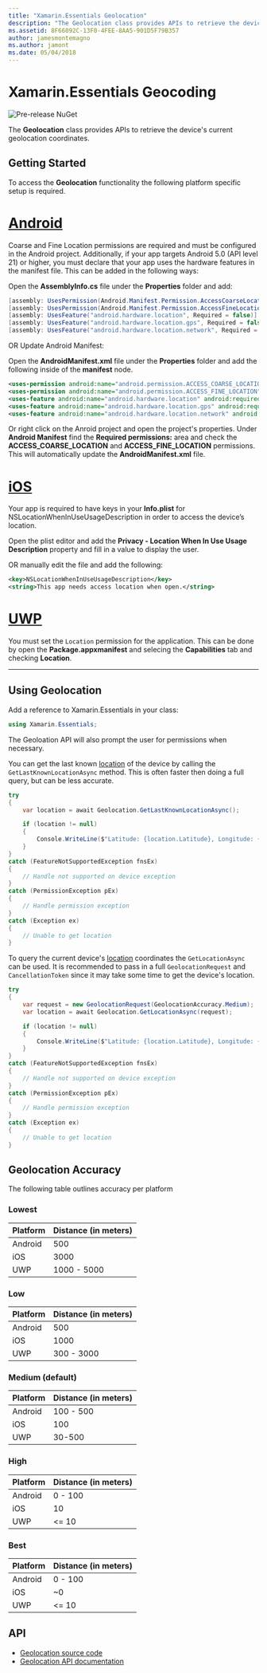```yaml
---
title: "Xamarin.Essentials Geolocation"
description: "The Geolocation class provides APIs to retrieve the device's current geolocation coordinates."
ms.assetid: 8F66092C-13F0-4FEE-8AA5-901D5F79B357
author: jamesmontemagno
ms.author: jamont
ms.date: 05/04/2018
---
```

# Xamarin.Essentials Geocoding

![Pre-release NuGet](~/media/shared/pre-release.png)

The **Geolocation** class provides APIs to retrieve the device's current geolocation coordinates.

## Getting Started

To access the **Geolocation** functionality the following platform specific setup is required.

# [Android](#tab/android)

Coarse and Fine Location permissions are required and must be configured in the Android project. Additionally, if your app targets Android 5.0 (API level 21) or higher, you must declare that your app uses the hardware features in the manifest file. This can be added in the following ways:

Open the **AssemblyInfo.cs** file under the **Properties** folder and add:

```csharp
[assembly: UsesPermission(Android.Manifest.Permission.AccessCoarseLocation)]
[assembly: UsesPermission(Android.Manifest.Permission.AccessFineLocation)]
[assembly: UsesFeature("android.hardware.location", Required = false)]
[assembly: UsesFeature("android.hardware.location.gps", Required = false)]
[assembly: UsesFeature("android.hardware.location.network", Required = false)]
```

OR Update Android Manifest:

Open the **AndroidManifest.xml** file under the **Properties** folder and add the following inside of the **manifest** node.

```xml
<uses-permission android:name="android.permission.ACCESS_COARSE_LOCATION" />
<uses-permission android:name="android.permission.ACCESS_FINE_LOCATION" />
<uses-feature android:name="android.hardware.location" android:required="false" />
<uses-feature android:name="android.hardware.location.gps" android:required="false" />
<uses-feature android:name="android.hardware.location.network" android:required="false" />
```

Or right click on the Anroid project and open the project's properties. Under **Android Manifest** find the **Required permissions:** area and check the **ACCESS_COARSE_LOCATION** and **ACCESS_FINE_LOCATION** permissions. This will automatically update the **AndroidManifest.xml** file.

# [iOS](#tab/ios)

Your app is required to have keys in your **Info.plist** for NSLocationWhenInUseUsageDescription in order to access the device’s location.

Open the plist editor and add the **Privacy - Location When In Use Usage Description** property and fill in a value to display the user.

OR manually edit the file and add the following:

```xml
<key>NSLocationWhenInUseUsageDescription</key>
<string>This app needs access location when open.</string>
```

# [UWP](#tab/uwp)

You must set the `Location` permission for the application. This can be done by open the **Package.appxmanifest** and selecing the **Capabilities** tab and checking **Location**.

-----

## Using Geolocation

Add a reference to Xamarin.Essentials in your class:

```csharp
using Xamarin.Essentials;
```

The Geoloation API will also prompt the user for permissions when necessary.

You can get the last known [location](xref:Xamarin.Essentials.Location) of the device by calling the `GetLastKnownLocationAsync` method. This is often faster then doing a full query, but can be less accurate.

```csharp
try
{
    var location = await Geolocation.GetLastKnownLocationAsync();

    if (location != null)
    {
        Console.WriteLine($"Latitude: {location.Latitude}, Longitude: {location.Longitude}");
    }
}
catch (FeatureNotSupportedException fnsEx)
{
    // Handle not supported on device exception
}
catch (PermissionException pEx)
{
    // Handle permission exception
}
catch (Exception ex)
{
    // Unable to get location
}
```

To query the current device's [location](xref:Xamarin.Essentials.Location) coordinates the `GetLocationAsync` can be used. It is recommended to pass in a full `GeolocationRequest` and `CancellationToken` since it may take some time to get the device's location.

```csharp
try
{
    var request = new GeolocationRequest(GeolocationAccuracy.Medium);
    var location = await Geolocation.GetLocationAsync(request);

    if (location != null)
    {
        Console.WriteLine($"Latitude: {location.Latitude}, Longitude: {location.Longitude}");
    }
}
catch (FeatureNotSupportedException fnsEx)
{
    // Handle not supported on device exception
}
catch (PermissionException pEx)
{
    // Handle permission exception
}
catch (Exception ex)
{
    // Unable to get location
}
```

## Geolocation Accuracy

The following table outlines accuracy per platform

### Lowest

| Platform | Distance (in meters) |
| --- | --- |
| Android | 500 |
| iOS | 3000 |
| UWP | 1000 - 5000 |

### Low

| Platform | Distance (in meters) |
| --- | --- |
| Android | 500 |
| iOS | 1000 |
| UWP | 300 - 3000 |

### Medium (default)

| Platform | Distance (in meters) |
| --- | --- |
| Android | 100 - 500 |
| iOS | 100 |
| UWP | 30-500 |

### High

| Platform | Distance (in meters) |
| --- | --- |
| Android | 0 - 100 |
| iOS | 10 |
| UWP | <= 10 |

### Best

| Platform | Distance (in meters) |
| --- | --- |
| Android | 0 - 100 |
| iOS | ~0 |
| UWP | <= 10 |

## API

- [Geolocation source code](https://github.com/xamarin/Essentials/tree/master/Xamarin.Essentials/Geolocation)
- [Geolocation API documentation](xref:Xamarin.Essentials.Geolocation)
